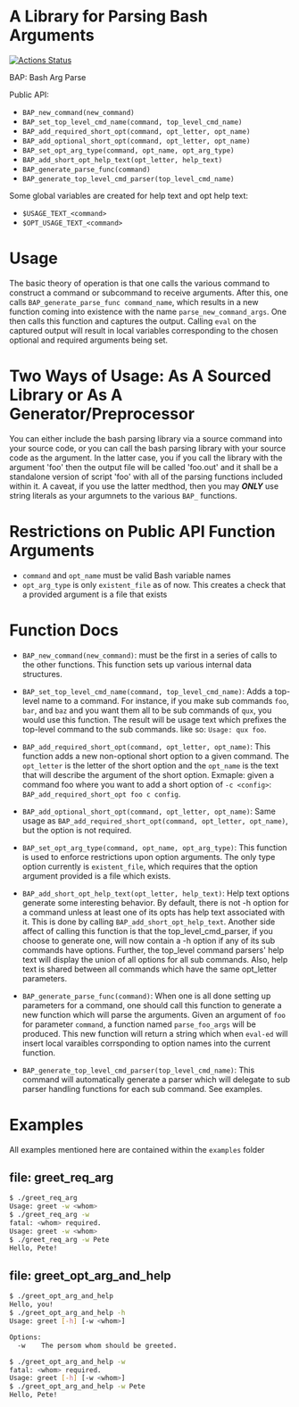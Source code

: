 # A Library for Parsing Bash Arguments

[![Actions Status](https://github.com/pdietl/bash-arg-parse/workflows/CI/badge.svg)](https://github.com/pdietl/bash-arg-parse/actions)

BAP: Bash Arg Parse

Public API:

- `BAP_new_command(new_command)`
- `BAP_set_top_level_cmd_name(command, top_level_cmd_name)`
- `BAP_add_required_short_opt(command, opt_letter, opt_name)`
- `BAP_add_optional_short_opt(command, opt_letter, opt_name)`
- `BAP_set_opt_arg_type(command, opt_name, opt_arg_type)`
- `BAP_add_short_opt_help_text(opt_letter, help_text)`
- `BAP_generate_parse_func(command)`
- `BAP_generate_top_level_cmd_parser(top_level_cmd_name)`

Some global variables are created for help text and opt help text:
- `$USAGE_TEXT_<command>`
- `$OPT_USAGE_TEXT_<command>`

# Usage

The basic theory of operation is that one calls the various command to construct a command or subcommand to receive arguments. After this, one calls `BAP_generate_parse_func command_name`, which results in a new function coming into existence with the name `parse_new_command_args`. One then calls this function and captures the output. Calling `eval` on the captured output will result in local variables corresponding to the chosen optional and required arguments being set.

# Two Ways of Usage: As A Sourced Library or As A Generator/Preprocessor
You can either include the bash parsing library via a source command into your source code, or you can call the bash parsing library with your source code as the argument. In the latter case, you if you call the library with the argument 'foo' then the output file will be called 'foo.out' and it shall be a standalone version of script 'foo' with all of the parsing functions included within it. A caveat, if you use the latter medthod, then you may __*ONLY*__ use string literals as your argumnets to the various `BAP_` functions.

# Restrictions on Public API Function Arguments
- `command` and `opt_name` must be valid Bash variable names
- `opt_arg_type` is only `existent_file` as of now. This creates a check that a provided argument is a file that exists

# Function Docs
- `BAP_new_command(new_command)`: must be the first in a series of calls to the other functions. This function sets up various internal data structures.

- `BAP_set_top_level_cmd_name(command, top_level_cmd_name)`: Adds a top-level name to a command. For instance, if you make sub commands `foo`, `bar`, and `baz` and you want them all to be sub commands of `qux`, you would use this function. The result will be usage text which prefixes the top-level command to the sub commands. like so: `Usage: qux foo`.

- `BAP_add_required_short_opt(command, opt_letter, opt_name)`: This function adds a new non-optional short option to a given command. The `opt_letter` is the letter of the short option and the `opt_name` is the text that will describe the argument of the short option. Exmaple: given a command foo where you want to add a short option of `-c <config>`: `BAP_add_required_short_opt foo c config`.

- `BAP_add_optional_short_opt(command, opt_letter, opt_name)`: Same usage as `BAP_add_required_short_opt(command, opt_letter, opt_name)`, but the option is not required.

- `BAP_set_opt_arg_type(command, opt_name, opt_arg_type)`: This function is used to enforce restrictions upon option arguments. The only type option currently is `existent_file`, which requires that the option argument provided is a file which exists.

- `BAP_add_short_opt_help_text(opt_letter, help_text)`: Help text options generate some interesting behavior. By default, there is not -h option for a command unless at least one of its opts has help text associated with it. This is done by calling `BAP_add_short_opt_help_text`. Another side affect of calling this function is that the top_level_cmd_parser, if you choose to generate one, will now contain a -h option if any of its sub commands have options. Further, the top_level command parsers' help text will display the union of all options for all sub commands. Also, help text is shared between all commands which have the same opt_letter parameters.

- `BAP_generate_parse_func(command)`: When one is all done setting up parameters for a command, one should call this function to generate a new function which will parse the arguments. Given an argument of `foo` for parameter `command`, a function named `parse_foo_args` will be produced. This new function will return a string which when `eval-ed` will insert local varaibles corrsponding to option names into the current function.

- `BAP_generate_top_level_cmd_parser(top_level_cmd_name)`: This command will automatically generate a parser which will delegate to sub parser handling functions for each sub command. See examples.


# Examples
All examples mentioned here are contained within the `examples` folder

## file: greet_req_arg
```bash
$ ./greet_req_arg 
Usage: greet -w <whom>
$ ./greet_req_arg -w
fatal: <whom> required.
Usage: greet -w <whom>
$ ./greet_req_arg -w Pete
Hello, Pete!
```

## file: greet_opt_arg_and_help
```bash
$ ./greet_opt_arg_and_help 
Hello, you!
$ ./greet_opt_arg_and_help -h
Usage: greet [-h] [-w <whom>]

Options:
  -w    The persom whom should be greeted.

$ ./greet_opt_arg_and_help -w
fatal: <whom> required.
Usage: greet [-h] [-w <whom>]
$ ./greet_opt_arg_and_help -w Pete
Hello, Pete!
```
